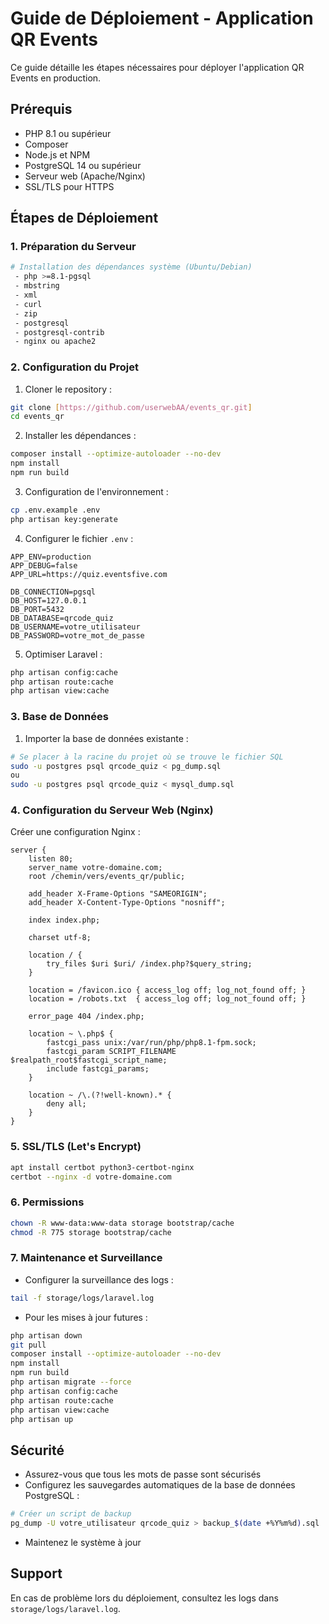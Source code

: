 # Guide de Déploiement - Application QR Events

Ce guide détaille les étapes nécessaires pour déployer l'application QR Events en production.

## Prérequis

- PHP 8.1 ou supérieur
- Composer
- Node.js et NPM
- PostgreSQL 14 ou supérieur
- Serveur web (Apache/Nginx)
- SSL/TLS pour HTTPS

## Étapes de Déploiement

### 1. Préparation du Serveur

```bash
# Installation des dépendances système (Ubuntu/Debian)
 - php >=8.1-pgsql 
 - mbstring 
 - xml 
 - curl 
 - zip
 - postgresql
 - postgresql-contrib
 - nginx ou apache2
```

### 2. Configuration du Projet

1. Cloner le repository :
```bash
git clone [https://github.com/userwebAA/events_qr.git]
cd events_qr
```

2. Installer les dépendances :
```bash
composer install --optimize-autoloader --no-dev
npm install
npm run build
```

3. Configuration de l'environnement :
```bash
cp .env.example .env
php artisan key:generate
```

4. Configurer le fichier `.env` :
```
APP_ENV=production
APP_DEBUG=false
APP_URL=https://quiz.eventsfive.com

DB_CONNECTION=pgsql
DB_HOST=127.0.0.1
DB_PORT=5432
DB_DATABASE=qrcode_quiz
DB_USERNAME=votre_utilisateur
DB_PASSWORD=votre_mot_de_passe
```

5. Optimiser Laravel :
```bash
php artisan config:cache
php artisan route:cache
php artisan view:cache
```

### 3. Base de Données


1. Importer la base de données existante :
```bash
# Se placer à la racine du projet où se trouve le fichier SQL
sudo -u postgres psql qrcode_quiz < pg_dump.sql 
ou 
sudo -u postgres psql qrcode_quiz < mysql_dump.sql 

```

### 4. Configuration du Serveur Web (Nginx)

Créer une configuration Nginx :

```nginx
server {
    listen 80;
    server_name votre-domaine.com;
    root /chemin/vers/events_qr/public;

    add_header X-Frame-Options "SAMEORIGIN";
    add_header X-Content-Type-Options "nosniff";

    index index.php;

    charset utf-8;

    location / {
        try_files $uri $uri/ /index.php?$query_string;
    }

    location = /favicon.ico { access_log off; log_not_found off; }
    location = /robots.txt  { access_log off; log_not_found off; }

    error_page 404 /index.php;

    location ~ \.php$ {
        fastcgi_pass unix:/var/run/php/php8.1-fpm.sock;
        fastcgi_param SCRIPT_FILENAME $realpath_root$fastcgi_script_name;
        include fastcgi_params;
    }

    location ~ /\.(?!well-known).* {
        deny all;
    }
}
```

### 5. SSL/TLS (Let's Encrypt)

```bash
apt install certbot python3-certbot-nginx
certbot --nginx -d votre-domaine.com
```

### 6. Permissions

```bash
chown -R www-data:www-data storage bootstrap/cache
chmod -R 775 storage bootstrap/cache
```

### 7. Maintenance et Surveillance

- Configurer la surveillance des logs :
```bash
tail -f storage/logs/laravel.log
```

- Pour les mises à jour futures :
```bash
php artisan down
git pull
composer install --optimize-autoloader --no-dev
npm install
npm run build
php artisan migrate --force
php artisan config:cache
php artisan route:cache
php artisan view:cache
php artisan up
```

## Sécurité

- Assurez-vous que tous les mots de passe sont sécurisés
- Configurez les sauvegardes automatiques de la base de données PostgreSQL :
```bash
# Créer un script de backup
pg_dump -U votre_utilisateur qrcode_quiz > backup_$(date +%Y%m%d).sql
```
- Maintenez le système à jour

## Support

En cas de problème lors du déploiement, consultez les logs dans `storage/logs/laravel.log`.
